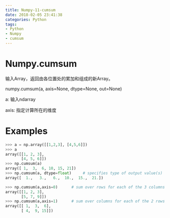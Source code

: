 ```yaml
---
title: Numpy-11-cumsum
date: 2018-02-05 23:41:38
categories: Python
tags:
- Python
- Numpy
- cumsum
---
```


# Numpy.cumsum

输入Array，返回由各位置处的累加和组成的新Array。

numpy.cumsum(a, axis=None, dtype=None, out=None)

a: 输入ndarray

axis: 指定计算所在的维度

# Examples

```python
>>> a = np.array([[1,2,3], [4,5,6]])
>>> a
array([[1, 2, 3],
       [4, 5, 6]])
>>> np.cumsum(a)
array([ 1,  3,  6, 10, 15, 21])
>>> np.cumsum(a, dtype=float)     # specifies type of output value(s)
array([  1.,   3.,   6.,  10.,  15.,  21.])
```

```python
>>> np.cumsum(a,axis=0)      # sum over rows for each of the 3 columns
array([[1, 2, 3],
       [5, 7, 9]])
>>> np.cumsum(a,axis=1)      # sum over columns for each of the 2 rows
array([[ 1,  3,  6],
       [ 4,  9, 15]])
```

